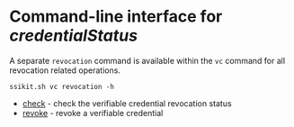 # Command-line interface for _credentialStatus_
A separate `revocation` command is available within the `vc` command for all revocation related operations.

```shell
ssikit.sh vc revocation -h
```

- [check](check-status.md) - check the verifiable credential revocation status
- [revoke](revoke.md) - revoke a verifiable credential